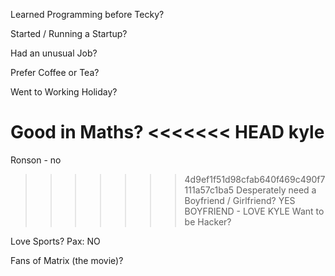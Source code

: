 Learned Programming before Tecky?

Started / Running a Startup?

Had an unusual Job?

Prefer Coffee or Tea?

Went to Working Holiday?

Good in Maths?
<<<<<<< HEAD
kyle
=======
Ronson - no 
>>>>>>> 4d9ef1f51d98cfab640f469c490f7111a57c1ba5
Desperately need a Boyfriend / Girlfriend?
YES BOYFRIEND - LOVE KYLE
Want to be Hacker?

Love Sports?
Pax: NO

Fans of Matrix (the movie)?

